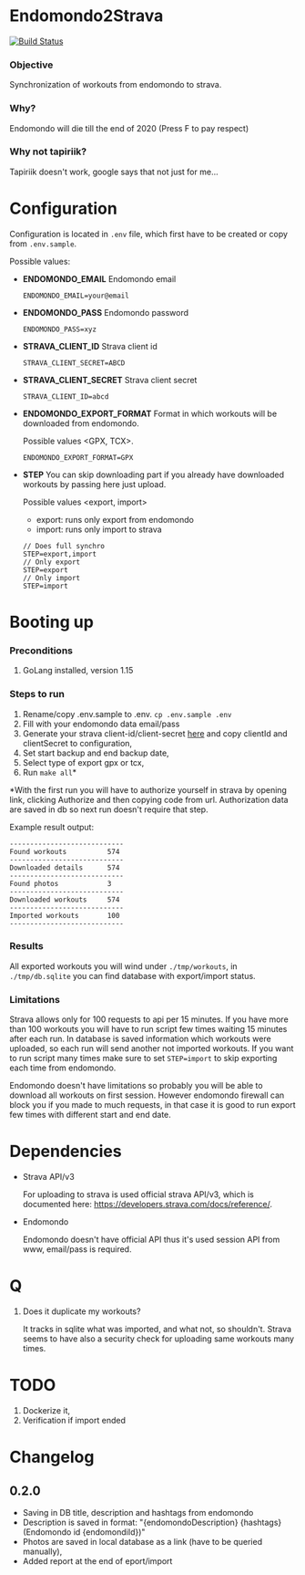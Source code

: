 # Endomondo2Strava

[![Build Status](https://travis-ci.com/michalq/endomondo2strava.svg?branch=master)](https://travis-ci.com/michalq/endomondo2strava)

### Objective

Synchronization of workouts from endomondo to strava.

### Why?

Endomondo will die till the end of 2020 (Press F to pay respect)

### Why not tapiriik?

Tapiriik doesn't work, google says that not just for me…

# Configuration

Configuration is located in ```.env``` file, which first have to be created or copy from ```.env.sample```.

Possible values:

- **ENDOMONDO_EMAIL** Endomondo email
    
    ```ENDOMONDO_EMAIL=your@email```
- **ENDOMONDO_PASS** Endomondo password
    
    ```ENDOMONDO_PASS=xyz```
- **STRAVA_CLIENT_ID** Strava client id
    
    ```STRAVA_CLIENT_SECRET=ABCD```
- **STRAVA_CLIENT_SECRET** Strava client secret
    
    ```STRAVA_CLIENT_ID=abcd```
- **ENDOMONDO_EXPORT_FORMAT** Format in which workouts will be downloaded from endomondo. 
    
    Possible values <GPX, TCX>.
    
    ```ENDOMONDO_EXPORT_FORMAT=GPX```
- **STEP** You can skip downloading part if you already have downloaded workouts by passing here just upload.
    
    Possible values <export, import>
    - export: runs only export from endomondo
    - import: runs only import to strava
    ```
    // Does full synchro
    STEP=export,import
    // Only export
    STEP=export
    // Only import
    STEP=import
    ```

# Booting up

### Preconditions

1. GoLang installed, version 1.15

### Steps to run

1. Rename/copy .env.sample to .env. ```cp .env.sample .env```
2. Fill with your endomondo data email/pass
3. Generate your strava client-id/client-secret [here](https://www.strava.com/settings/api) and copy clientId and clientSecret to configuration,
4. Set start backup and end backup date,
5. Select type of export gpx or tcx,
5. Run ```make all```*

*With the first run you will have to authorize yourself in strava by opening link, clicking Authorize and then copying code from url. Authorization data are saved in db so next run doesn't require that step.

Example result output:
```
----------------------------
Found workouts          574
----------------------------
Downloaded details      574
----------------------------
Found photos            3
----------------------------
Downloaded workouts     574
----------------------------
Imported workouts       100
----------------------------
```

### Results

All exported workouts you will wind under ```./tmp/workouts```, in ```./tmp/db.sqlite``` you can find database with export/import status.

### Limitations

Strava allows only for 100 requests to api per 15 minutes. If you have more than 100 workouts you will have to run script few times waiting 15 minutes after each run. In database is saved information which workouts were uploaded, so each run will send another not imported workouts. If you want to run script many times make sure to set ```STEP=import``` to skip exporting each time from endomondo.

Endomondo doesn't have limitations so probably you will be able to download all workouts on first session. However endomondo firewall can block you if you made to much requests, in that case it is good to run export few times with different start and end date.

# Dependencies

- Strava API/v3
    
    For uploading to strava is used official strava API/v3, which is documented here: https://developers.strava.com/docs/reference/.
- Endomondo 
    
    Endomondo doesn't have official API thus it's used session API from www, email/pass is required.

# Q

1. Does it duplicate my workouts?

    It tracks in sqlite what was imported, and what not, so shouldn't. Strava seems to have also a security check for uploading same workouts many times. 

# TODO

1. Dockerize it,
2. Verification if import ended

# Changelog

## 0.2.0
 - Saving in DB title, description and hashtags from endomondo
 - Description is saved in format: "{endomondoDescription} {hashtags} (Endomondo id {endomondiId})"
 - Photos are saved in local database as a link (have to be queried manually),
 - Added report at the end of eport/import